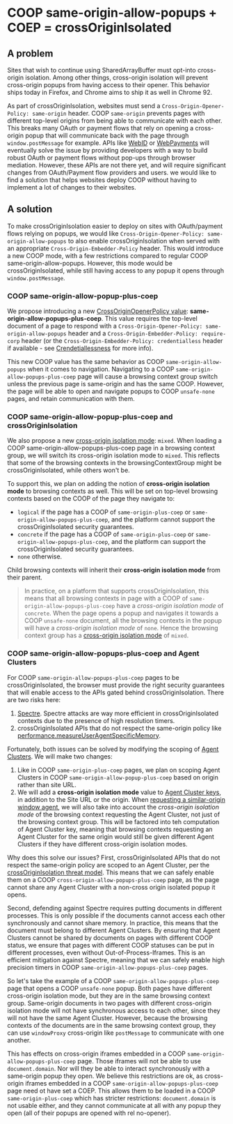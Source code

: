 # COOP same-origin-allow-popups + COEP = crossOriginIsolated

## A problem

Sites that wish to continue using SharedArrayBuffer must opt-into cross-origin isolation. Among other things, cross-origin isolation will prevent cross-origin popups from having access to their opener. This behavior ships today in Firefox, and Chrome aims to ship it as well in Chrome 92.

As part of crossOriginIsolation, websites must send a `Cross-Origin-Opener-Policy: same-origin` header. COOP `same-origin` prevents pages with different top-level origins from being able to communicate with each other. This breaks many OAuth or payment flows that rely on opening a cross-origin popup that will communicate back with the page through `window.postMessage` for example. APIs like [WebID](https://github.com/WICG/WebID/blob/main/README.md) or [WebPayments](https://github.com/w3c/webpayments/blob/gh-pages/proposals/arch2020.md) will eventually solve the issue by providing developers with a way to build robust OAuth or payment flows without pop-ups through browser mediation. However, these APIs are not there yet, and will require significant changes from OAuth/Payment flow providers and users. we would like to find a solution that helps websites deploy COOP without having to implement a lot of changes to their websites.

## A solution

To make crossOriginIsolation easier to deploy on sites with OAuth/payment flows relying on popups, we would like `Cross-Origin-Opener-Policy: same-origin-allow-popups` to also enable crossOriginIsolation when served with an appropriate `Cross-Origin-Embedder-Policy` header. This would introduce a new COOP mode, with a few restrictions compared to regular COOP same-origin-allow-popups. However, this mode would be crossOriginIsolated, while still having access to any popup it opens through `window.postMessage`.

### COOP same-origin-allow-popup-plus-coep

We propose introducing a new [CrossOriginOpenerPolicy value](https://html.spec.whatwg.org/multipage/origin.html#cross-origin-opener-policy-value): **same-origin-allow-popups-plus-coep**. This value requires the top-level document of a page to respond with a `Cross-Origin-Opener-Policy: same-origin-allow-popups` header and a `Cross-Origin-Embedder-Policy: require-corp` header (or the `Cross-Origin-Embedder-Policy: credentialless` header if available - see [Crendetiallessness](https://github.com/mikewest/credentiallessness) for more info).

This new COOP value has the same behavior as COOP `same-origin-allow-popups` when it comes to navigation. Navigating to a COOP `same-origin-allow-popups-plus-coep` page will cause a browsing context group switch unless the previous page is same-origin and has the same COOP. However, the page will be able to open and navigate popups to COOP `unsafe-none` pages, and retain communication with them.

### COOP same-origin-allow-popup-plus-coep and crossOriginIsolation

We also propose a new [cross-origin isolation mode](https://html.spec.whatwg.org/multipage/browsers.html#cross-origin-isolation-mode): `mixed`. When loading a COOP same-origin-allow-popups-plus-coep page in a browsing context group, we will switch its cross-origin isolation mode to `mixed`. This reflects that some of the browsing contexts in the browsingContextGroup might be crossOriginIsolated, while others won't be.

To support this, we plan on adding the notion of **cross-origin isolation mode** to browsing contexts as well. This will be set on top-level browsing contexts based on the COOP of the page they navigate to:
* `logical` if the page has a COOP of `same-origin-plus-coep` or `same-origin-allow-popups-plus-coep`, and the platform cannot support the crossOriginIsolated security guarantees.
* `concrete` if the page has a COOP of `same-origin-plus-coep` or `same-origin-allow-popups-plus-coep`, and the platform can support the crossOriginIsolated security guarantees.
* `none` otherwise.

Child browsing contexts will inherit their **cross-origin isolation mode** from their parent.

> In practice, on a platform that supports crossOriginIsolation, this means that all browsing contexts in page with a COOP of `same-origin-allow-popups-plus-coep` have a *cross-origin isolation mode* of `concrete`. When the page opens a popup and navigates it towards a COOP `unsafe-none` document, all the browsing contexts in the popup will have a *cross-origin isolation mode* of `none`. Hence the browsing context group has a [cross-origin isolation mode](https://html.spec.whatwg.org/multipage/browsers.html#cross-origin-isolation-mode) of `mixed`.

### COOP same-origin-allow-popups-plus-coep and Agent Clusters

For COOP `same-origin-allow-popups-plus-coep` pages to be crossOriginIsolated, the browser must provide the right security guarantees that will enable access to the APIs gated behind crossOriginIsolation. There are two risks here:
1. [Spectre](https://www.w3.org/TR/post-spectre-webdev/). Spectre attacks are way more efficient in crossOriginIsolated contexts due to the presence of high resolution timers.
1. crossOriginIsolated APIs that do not respect the same-origin policy like [performance.measureUserAgentSpecificMemory](https://github.com/WICG/performance-measure-memory).

Fortunately, both issues can be solved by modifying the scoping of [Agent Clusters](https://tc39.es/ecma262/#sec-agent-clusters). We will make two changes:
1. Like in COOP `same-origin-plus-coep` pages, we plan on scoping Agent Clusters in COOP `same-origin-allow-popup-plus-coep` based on origin rather than site URL.
2. We will add a **cross-origin isolation mode** value to [Agent Cluster keys](https://html.spec.whatwg.org/multipage/webappapis.html#agent-cluster-key), in addition to the Site URL or the origin. When [requesting a similar-origin window agent](https://html.spec.whatwg.org/multipage/webappapis.html#obtain-similar-origin-window-agent), we will also take into account the *cross-origin isolation mode* of the browsing context requesting the Agent Cluster, not just of the browsing context group. This will be factored into teh computation of Agent Cluster key, meaning that browsing contexts requesting an Agent Cluster for the same origin would still be given different Agent Clusters if they have different cross-origin isolation modes.

Why does this solve our issues? First, crossOriginIsolated APIs that do not respect the same-origin policy are scoped to an Agent Cluster, per the [crossOriginIsolation threat model](https://arturjanc.com/coi-threat-model.pdf). This means that we can safely enable them on a COOP `cross-origin-allow-popups-plus-coep` page, as the page cannot share any Agent Cluster with a non-cross origin isolated popup it opens.

Second, defending against Spectre requires putting documents in different processes. This is only possible if the documents cannot access each other synchronously and cannot share memory. In practice, this means that the document must belong to different Agent Clusters. By ensuring that Agent Clusters cannot be shared by documents on pages with different COOP status, we ensure that pages with different COOP statuses can be put in different processes, even without Out-of-Process-Iframes. This is an efficient mitigation against Spectre, meaning that we can safely enable high precision timers in COOP `same-origin-allow-popups-plus-coep` pages.

So let's take the example of a COOP `same-origin-allow-popups-plus-coep` page that opens a COOP `unsafe-none` popup. Both pages have different cross-origin isolation mode, but they are in the same browsing context group. Same-origin documents in two pages with different cross-origin isolation mode will not have synchronous access to each other, since they will not have the same Agent Cluster. However, because the browsing contexts of the documents are in the same browsing context group, they can use `windowProxy` cross-origin like `postMessage` to communicate with one another.

This has effects on cross-origin iframes embedded in a COOP `same-origin-allow-popups-plus-coep` page. Those iframes will not be able to use `document.domain`. Nor will they be able to interact synchronously with a same-origin popup they open. We believe this restrictions are ok, as cross-origin iframes embedded in a COOP `same-origin-allow-popups-plus-coep` page need ot have set a COEP. This allows them to be loaded in a COOP `same-origin-plus-coep` which has stricter restrictions: `document.domain` is not usable either, and they cannot communicate at all with any popup they open (all of their popups are opened with rel no-opener).
